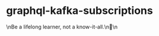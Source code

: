 # graphql-kafka-subscriptions

<!-- INSPIRATIONAL_QUOTE_START -->\nBe a lifelong learner, not a know-it-all.\n🐶\n<!-- INSPIRATIONAL_QUOTE_END -->
